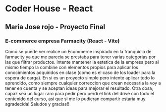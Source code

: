 # Coder House - React
## Maria Jose rojo - Proyecto Final
### E-commerce empresa Farmacity (React - Vite)

Como se puede ver realice un Ecommerce inspirado en la franquicia de farmacity ya que me parecia se prestaba para tener varias categorias por las que filtrar productos. Intente mantener la estetica de la empresa pero al mismo tiempo la combine con elementos propios para aplicar los conocimientos adquiridos en clase (como es el caso de los loader para la espera de carga). En si es un proyecto simple pero intente aplicar todo lo aprendido, como siempre cualquier correccion que crean necesaria la voy a tener en cuenta y se aceptan ideas para mejorar el resultado. 
Otra cosa, capaz sea un lugar raro para pedir pero perdi el link del drive con todo el contenido del curso, asi que si me lo pudieran compartir estaria muy agradecida!
Saludos y gracias!!


